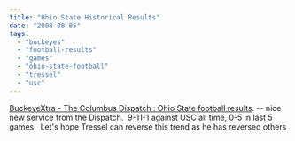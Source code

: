 ```yaml
---
title: "Ohio State Historical Results"
date: "2008-08-05"
tags: 
  - "buckeyes"
  - "football-results"
  - "games"
  - "ohio-state-football"
  - "tressel"
  - "usc"
---
```


[BuckeyeXtra - The Columbus Dispatch : Ohio State football results](http://www.dispatch.com/live/content/buckeyextra/database/OSUresults.html). -- nice new service from the Dispatch.  9-11-1 against USC all time, 0-5 in last 5 games.  Let's hope Tressel can reverse this trend as he has reversed others
